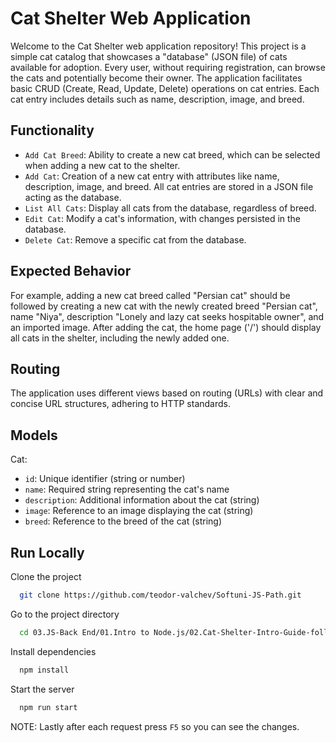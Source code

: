 
# Cat Shelter Web Application

Welcome to the Cat Shelter web application repository! This project is a simple cat catalog that showcases a "database" (JSON file) of cats available for adoption. Every user, without requiring registration, can browse the cats and potentially become their owner. The application facilitates basic CRUD (Create, Read, Update, Delete) operations on cat entries. Each cat entry includes details such as name, description, image, and breed.


## Functionality

- `Add Cat Breed`: Ability to create a new cat breed, which can be selected when adding a new cat to the shelter.
- `Add Cat`: Creation of a new cat entry with attributes like name, description, image, and breed. All cat entries are stored in a JSON file acting as the database.
- `List All Cats`: Display all cats from the database, regardless of breed.
- `Edit Cat`: Modify a cat's information, with changes persisted in the database.
- `Delete Cat`: Remove a specific cat from the database.


## Expected Behavior

For example, adding a new cat breed called "Persian cat" should be followed by creating a new cat with the newly created breed "Persian cat", name "Niya", description "Lonely and lazy cat seeks hospitable owner", and an imported image. After adding the cat, the home page ('/') should display all cats in the shelter, including the newly added one.
## Routing

The application uses different views based on routing (URLs) with clear and concise URL structures, adhering to HTTP standards.
## Models
Cat:

- `id`: Unique identifier (string or number)
- `name`: Required string representing the cat's name
- `description`: Additional information about the cat (string)
- `image`: Reference to an image displaying the cat (string)
- `breed`: Reference to the breed of the cat (string)

## Run Locally

Clone the project

```bash
  git clone https://github.com/teodor-valchev/Softuni-JS-Path.git
```

Go to the project directory

```bash
  cd 03.JS-Back End/01.Intro to Node.js/02.Cat-Shelter-Intro-Guide-follow
```

Install dependencies

```bash
  npm install
```

Start the server

```bash
  npm run start
```

NOTE: Lastly after each request press `F5` so you can see the changes.

